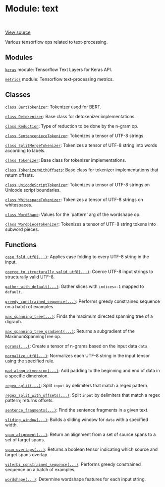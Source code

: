 <div itemscope itemtype="http://developers.google.com/ReferenceObject">
<meta itemprop="name" content="text" />
<meta itemprop="path" content="Stable" />
</div>

# Module: text

<!-- Insert buttons and diff -->

<table class="tfo-notebook-buttons tfo-api" align="left">
</table>

<a target="_blank" href="https://github.com/tensorflow/text/tree/master/tensorflow_text/__init__.py">View source</a>



Various tensorflow ops related to text-processing.



## Modules

[`keras`](./text/keras.md) module: Tensorflow Text Layers for Keras API.

[`metrics`](./text/metrics.md) module: Tensorflow text-processing metrics.

## Classes

[`class BertTokenizer`](./text/BertTokenizer.md): Tokenizer used for BERT.

[`class Detokenizer`](./text/Detokenizer.md): Base class for detokenizer implementations.

[`class Reduction`](./text/Reduction.md): Type of reduction to be done by the n-gram op.

[`class SentencepieceTokenizer`](./text/SentencepieceTokenizer.md): Tokenizes a tensor of UTF-8 strings.

[`class SplitMergeTokenizer`](./text/SplitMergeTokenizer.md): Tokenizes a tensor of UTF-8 string into words according to labels.

[`class Tokenizer`](./text/Tokenizer.md): Base class for tokenizer implementations.

[`class TokenizerWithOffsets`](./text/TokenizerWithOffsets.md): Base class for tokenizer implementations that return offsets.

[`class UnicodeScriptTokenizer`](./text/UnicodeScriptTokenizer.md): Tokenizes a tensor of UTF-8 strings on Unicode script boundaries.

[`class WhitespaceTokenizer`](./text/WhitespaceTokenizer.md): Tokenizes a tensor of UTF-8 strings on whitespaces.

[`class WordShape`](./text/WordShape.md): Values for the 'pattern' arg of the wordshape op.

[`class WordpieceTokenizer`](./text/WordpieceTokenizer.md): Tokenizes a tensor of UTF-8 string tokens into subword pieces.

## Functions

[`case_fold_utf8(...)`](./text/case_fold_utf8.md): Applies case folding to every UTF-8 string in the input.

[`coerce_to_structurally_valid_utf8(...)`](./text/coerce_to_structurally_valid_utf8.md): Coerce UTF-8 input strings to structurally valid UTF-8.

[`gather_with_default(...)`](./text/gather_with_default.md): Gather slices with `indices=-1` mapped to `default`.

[`greedy_constrained_sequence(...)`](./text/greedy_constrained_sequence.md): Performs greedy constrained sequence on a batch of examples.

[`max_spanning_tree(...)`](./text/max_spanning_tree.md): Finds the maximum directed spanning tree of a digraph.

[`max_spanning_tree_gradient(...)`](./text/max_spanning_tree_gradient.md): Returns a subgradient of the MaximumSpanningTree op.

[`ngrams(...)`](./text/ngrams.md): Create a tensor of n-grams based on the input data `data`.

[`normalize_utf8(...)`](./text/normalize_utf8.md): Normalizes each UTF-8 string in the input tensor using the specified rule.

[`pad_along_dimension(...)`](./text/pad_along_dimension.md): Add padding to the beginning and end of data in a specific dimension.

[`regex_split(...)`](./text/regex_split.md): Split `input` by delimiters that match a regex pattern.

[`regex_split_with_offsets(...)`](./text/regex_split_with_offsets.md): Split `input` by delimiters that match a regex pattern; returns offsets.

[`sentence_fragments(...)`](./text/sentence_fragments.md): Find the sentence fragments in a given text.

[`sliding_window(...)`](./text/sliding_window.md): Builds a sliding window for `data` with a specified width.

[`span_alignment(...)`](./text/span_alignment.md): Return an alignment from a set of source spans to a set of target spans.

[`span_overlaps(...)`](./text/span_overlaps.md): Returns a boolean tensor indicating which source and target spans overlap.

[`viterbi_constrained_sequence(...)`](./text/viterbi_constrained_sequence.md): Performs greedy constrained sequence on a batch of examples.

[`wordshape(...)`](./text/wordshape.md): Determine wordshape features for each input string.

